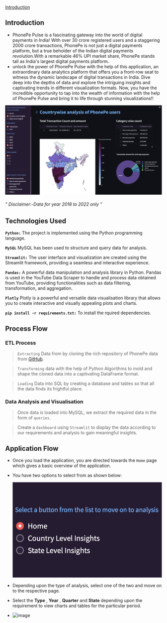 [Introduction](#Introduction)
## Introduction
* PhonePe Pulse is a fascinating gateway into the world of digital payments in India! With over 30 crore registered users and a staggering 2000 crore transactions, PhonePe is not just a digital payments platform, but a true beholder of the Indian digital payments revolution.With a remarkable 46% UPI market share, PhonePe stands tall as India's largest digital payments platform.
* unlock the power of PhonePe Pulse with the help of this application, an extraordinary data analytics platform that offers you a front-row seat to witness the dynamic landscape of digital transactions in India. Dive deep into the depths of data and explore the intriguing insights and captivating trends in different visualization formats. Now, you have the incredible opportunity to tap into the wealth of information with the help of PhonePe Pulse and bring it to life through stunning visualizations!!

![analysis.png](https://github.com/Jeel-Kenia/PhonePe-Data_Visualisation/blob/main/images/analysis.png)
###### " Disclaimer:-Data for year 2018 to 2022 only "

## Technologies Used
**`Python:`** The project is implemented using the Python programming language.

**`MySQL`** MySQL has been used to structure and query data for analysis.

**`Streamlit:`** The user interface and visualization are created using the Streamlit framework, providing a seamless and interactive experience.

**`Pandas:`** A powerful data manipulation and analysis library in Python. Pandas is used in the YouTube Data Scraper to handle and process data obtained from YouTube, providing functionalities such as data filtering, transformation, and aggregation.

**`Plotly`** Plotly is a powerful and versatile data visualisation library that allows you to create interactive and visually appealing plots and charts. 

**`pip install -r requirements.txt:`** To install the rquired dependencies.

## Process Flow
### ETL Process
> `Extracting` Data from by cloning the rich repository of PhonePe data from [GitHub](https://github.com/PhonePe/).

> `Transforming` data with the help of Python Algorithms to mold and shape the cloned data into a captivating DataFrame format.

> `Loading` Data into SQL by creating a database and tables so that all the data finds its frightful place.

 ### Data Analysis and Visualisation
> Once data is loaded into MySQL, we extract the required data in the form of `queries`.

> Create a `dashboard` using `Streamlit` to display the data according to our requirements and analysis to gain meaningful insights.

## Application Flow
* Once you load the application, you are directed towards the `Home` page which gives a basic overview of the application.

* You have two options to select from as shown below:

     ![image](https://github.com/Jeel-Kenia/PhonePe-Data_Visualisation/blob/main/Screenshot%202023-06-27%20at%204.32.38%20PM.png)

* Depending upon the type of analysis, select one of the two and move on to the respective page.

* Select the **Type** , **Year** , **Quarter** and **State** depending upon the requirement to view charts and tables for the particular period.

* ![image](dddd)
